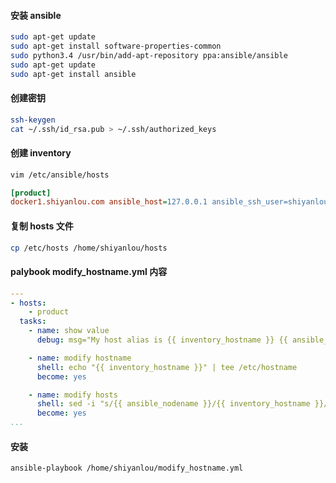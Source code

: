 #### 安装 ansible

```bash
sudo apt-get update
sudo apt-get install software-properties-common
sudo python3.4 /usr/bin/add-apt-repository ppa:ansible/ansible
sudo apt-get update
sudo apt-get install ansible
```

#### 创建密钥

```bash
ssh-keygen
cat ~/.ssh/id_rsa.pub > ~/.ssh/authorized_keys
```

#### 创建 inventory

```bash
vim /etc/ansible/hosts
```

```ini
[product]
docker1.shiyanlou.com ansible_host=127.0.0.1 ansible_ssh_user=shiyanlou ansible_ssh_private_key_file=/home/shiyanlou/.ssh/id_rsa
```

#### 复制 hosts 文件

```bash
cp /etc/hosts /home/shiyanlou/hosts
```

#### palybook modify_hostname.yml 内容

```yaml
---
- hosts:
    - product
  tasks:
    - name: show value
      debug: msg="My host alias is {{ inventory_hostname }} {{ ansible_ssh_host }} {{ ansible_nodename }}"

    - name: modify hostname
      shell: echo "{{ inventory_hostname }}" | tee /etc/hostname
      become: yes

    - name: modify hosts
      shell: sed -i "s/{{ ansible_nodename }}/{{ inventory_hostname }}/g" /home/shiyanlou/hosts
      become: yes
...
```

#### 安装

```bash
ansible-playbook /home/shiyanlou/modify_hostname.yml
```
